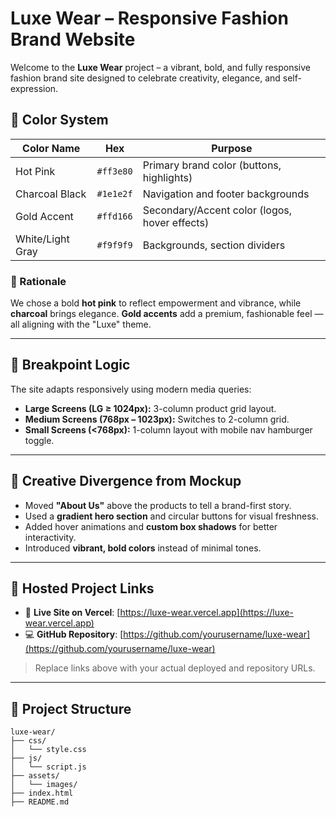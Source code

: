 # Luxe Wear – Responsive Fashion Brand Website

Welcome to the **Luxe Wear** project – a vibrant, bold, and fully responsive fashion brand site designed to celebrate creativity, elegance, and self-expression.

## 🎨 Color System

| Color Name       | Hex       | Purpose                        |
|------------------|-----------|--------------------------------|
| Hot Pink         | `#ff3e80` | Primary brand color (buttons, highlights) |
| Charcoal Black   | `#1e1e2f` | Navigation and footer backgrounds |
| Gold Accent      | `#ffd166` | Secondary/Accent color (logos, hover effects) |
| White/Light Gray | `#f9f9f9` | Backgrounds, section dividers |

### 🎯 Rationale

We chose a bold **hot pink** to reflect empowerment and vibrance, while **charcoal** brings elegance. **Gold accents** add a premium, fashionable feel — all aligning with the "Luxe" theme.

---

## 📱 Breakpoint Logic

The site adapts responsively using modern media queries:

- **Large Screens (LG ≥ 1024px):** 3-column product grid layout.
- **Medium Screens (768px – 1023px):** Switches to 2-column grid.
- **Small Screens (<768px):** 1-column layout with mobile nav hamburger toggle.

---

## 🎨 Creative Divergence from Mockup

- Moved **"About Us"** above the products to tell a brand-first story.
- Used a **gradient hero section** and circular buttons for visual freshness.
- Added hover animations and **custom box shadows** for better interactivity.
- Introduced **vibrant, bold colors** instead of minimal tones.

---

## 🚀 Hosted Project Links

- 🔗 **Live Site on Vercel**: [https://luxe-wear.vercel.app](https://luxe-wear.vercel.app)
- 💻 **GitHub Repository**: [https://github.com/yourusername/luxe-wear](https://github.com/yourusername/luxe-wear)

> Replace links above with your actual deployed and repository URLs.

---

## 📂 Project Structure

```plaintext
luxe-wear/
├── css/
│   └── style.css
├── js/
│   └── script.js
├── assets/
│   └── images/
├── index.html
├── README.md
